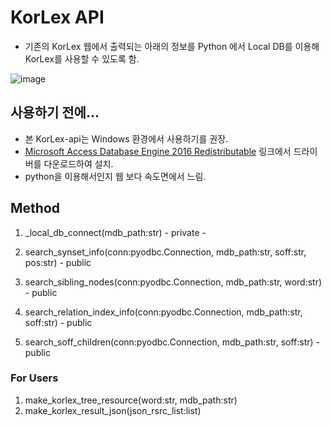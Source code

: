 # KorLex API
  - 기존의 KorLex 웹에서 출력되는 아래의 정보를 Python 에서 Local DB를 이용해 KorLex를 사용할 수 있도록 함.
  
  ![image](https://user-images.githubusercontent.com/30927066/148867056-a93b3536-89af-4354-944b-94022e9272f4.png)

  
## 사용하기 전에...
  - 본 KorLex-api는 Windows 환경에서 사용하기를 권장.
  - [Microsoft Access Database Engine 2016 Redistributable](https://www.microsoft.com/en-us/download/details.aspx?id=54920) 링크에서 드라이버를 다운로드하여 설치.
  - python을 이용해서인지 웹 보다 속도면에서 느림.
  
## Method
  1. _local_db_connect(mdb_path:str)
    - private
    - 
  2. search_synset_info(conn:pyodbc.Connection, mdb_path:str, soff:str, pos:str)
    - public

  3. search_sibling_nodes(conn:pyodbc.Connection, mdb_path:str, word:str)
    - public

  5. search_relation_index_info(conn:pyodbc.Connection, mdb_path:str, soff:str)
    - public

  7. search_soff_children(conn:pyodbc.Connection, mdb_path:str, soff:str)
    - public
  
  ### For Users
  1. make_korlex_tree_resource(word:str, mdb_path:str)
  2. make_korlex_result_json(json_rsrc_list:list)
